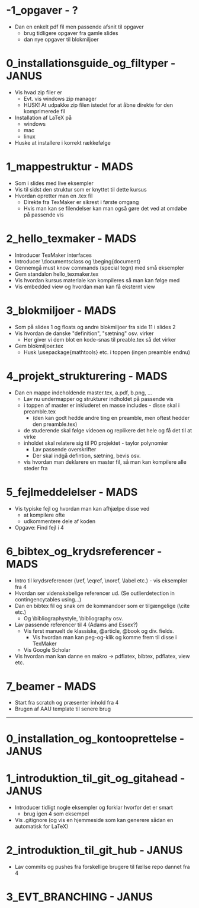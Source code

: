 # -1\_opgaver - ?

 - Dan en enkelt pdf fil men passende afsnit til opgaver
   + brug tidligere opgaver fra gamle slides
   + dan nye opgaver til blokmiljoer

# 0\_installationsguide\_og_filtyper - JANUS

 - Vis hvad zip filer er
   + Evt. vis windows zip manager
   + HUSK! At udpakke zip filen istedet for at åbne direkte for den komprimerede fil
 - Installation af LaTeX på
   + windows
   + mac
   + linux
 - Huske at installere i korrekt rækkefølge
   
# 1\_mappestruktur - MADS

 - Som i slides med live eksempler
 - Vis til sidst den struktur som er knyttet til dette kursus
 - Hvordan opretter man en .tex fil
   + Direkte fra TexMaker er sikrest i første omgang
   + Hvis man kan se filendelser kan man også gøre det ved at omdøbe på passende vis

# 2\_hello\_texmaker - MADS

 - Introducer TexMaker interfaces
 - Introducer \documentsclass og \beging{document}
 - Gennemgå must know commands (special tegn) med små eksempler
 - Gem standalon hello_texmaker.tex
 - Vis hvordan kursus materiale kan kompileres så man kan følge med
 - Vis embedded view og hvordan man kan få eksternt view

# 3\_blokmiljoer - MADS

 - Som på slides 1 og floats og andre blokmiljoer fra side 11 i slides 2
 - Vis hvordan de danske "definition", "sætning" osv. virker
   + Her giver vi dem blot en kode-snas til preable.tex så det virker
 - Gem blokmiljoer.tex
   + Husk \usepackage{mathtools} etc. i toppen (ingen preamble endnu)

# 4\_projekt\_strukturering - MADS

 - Dan en mappe indeholdende master.tex, a.pdf, b.png, ...
   + Lav nu undermapper og strukturer indholdet på passende vis
   + i toppen af master er inkluderet en masse includes - disse skal i preamble.tex
     - (den kan godt hedde andre ting en preamble, men oftest hedder den preamble.tex)
   + de studerende skal følge videoen og replikere det hele og få det til at virke
   + inholdet skal relatere sig til P0 projektet - taylor polynomier
     - Lav passende overskrifter
     - Der skal indgå defintion, sætning, bevis osv.
   + vis hvordan man deklarere en master fil, så man kan kompilere alle steder fra
	 
# 5\_fejlmeddelelser - MADS

 - Vis typiske fejl og hvordan man kan afhjælpe disse ved
   + at kompilere ofte
   + udkommentere dele af koden
 - Opgave: Find fejl i 4

# 6\_bibtex\_og\_krydsreferencer - MADS

 - Intro til krydsreferencer (\ref, \eqref, \noref, \label etc.) - vis eksempler fra 4
 - Hvordan ser videnskabelige referencer ud. (Se outlierdetection in contingencytables using...)
 - Dan en bibtex fil og snak om de kommandoer som er tilgængelige (\cite etc.)
   + Og \bibliographystyle, \bibliography osv.
 - Lav passende referencer til 4 (Adams and Essex?)
   + Vis først manuelt de klassiske, @article, @book og div. fields.
     - Vis hvordan man kan peg-og-klik og komme frem til disse i TexMaker
   + Vis Google Scholar
 - Vis hvordan man kan danne en makro -> pdflatex, bibtex, pdflatex, view etc.

# 7\_beamer - MADS

 - Start fra scratch og præsenter inhold fra 4
 - Brugen af AAU template til senere brug

---

# 0\_installation\_og\_kontooprettelse - JANUS
 
# 1\_introduktion\_til\_git\_og\_gitahead - JANUS

 - Introducer tidligt nogle eksempler og forklar hvorfor det er smart
   + brug igen 4 som eksempel
 - Vis .gitignore (og vis en hjemmeside som kan generere sådan en automatisk for LaTeX)

# 2\_introduktion\_til\_git\_hub - JANUS

 - Lav commits og pushes fra forskellige brugere til fællse repo dannet fra 4


# 3\_EVT\_BRANCHING - JANUS
